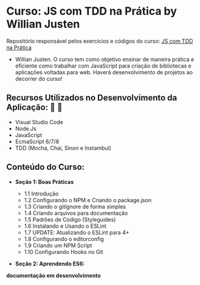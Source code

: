 # Curso: JS com TDD na Prática by Willian Justen

Repositório responsável pelos exercícios e códigos do curso: [JS com TDD na Prática](https://www.udemy.com/js-com-tdd-na-pratica) 
- Willian Justen.
O curso tem como objetivo ensinar de maneira prática e eficiente como trabalhar com JavaScript para criação de bibliotecas e aplicações
voltadas para web.
Haverá desenvolvimento de projetos ao decorrer do curso!

## Recursos Utilizados no Desenvolvimento da Aplicação: :rocket: :rocket:

- Visual Studio Code
- Node.Js
- JavaScript
- EcmaScript 6/7/8
- TDD (Mocha, Chai, Sinon e Instambul)

## Conteúdo do Curso:

- **Seção 1: Boas Práticas**
  - 1.1 Introdução
  - 1.2 Configurando o NPM e Criando o package.json
  - 1.3 Criando o gitignore de forma simples
  - 1.4 Criando arquivos para documentação
  - 1.5 Padrões de Código (Styleguides)
  - 1.6 Instalando e Usando o ESLint
  - 1.7 UPDATE: Atualizando o ESLint para 4+
  - 1.8 Configurando o editorconfig
  - 1.9 Criando um NPM Script
  - 1.10 Configurando Hooks no Git
  
- **Seção 2: Aprendendo ES6:**
  


**documentação em desenvolvimento**
